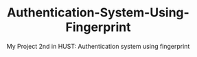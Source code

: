 <h1 align='center'>Authentication-System-Using-Fingerprint</h1>
<p align='center'>My Project 2nd in HUST: Authentication system using fingerprint</p>
